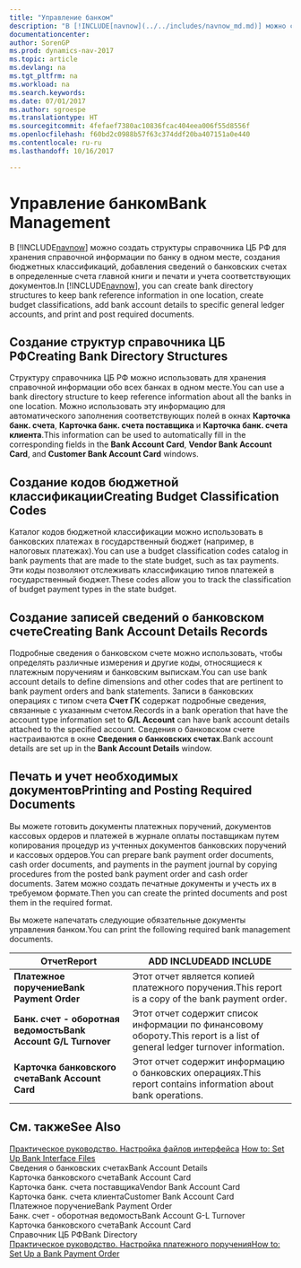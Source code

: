 ```yaml
---
title: "Управление банком"
description: "В [!INCLUDE[navnow](../../includes/navnow_md.md)] можно создать структуры справочника ЦБ РФ для хранения справочной информации по банку в одном месте, создания бюджетных классификаций, добавления сведений о банковских счетах в определенные счета главной книги и печати и учета соответствующих документов."
documentationcenter: 
author: SorenGP
ms.prod: dynamics-nav-2017
ms.topic: article
ms.devlang: na
ms.tgt_pltfrm: na
ms.workload: na
ms.search.keywords: 
ms.date: 07/01/2017
ms.author: sgroespe
ms.translationtype: HT
ms.sourcegitcommit: 4fefaef7380ac10836fcac404eea006f55d8556f
ms.openlocfilehash: f60bd2c0988b57f63c374ddf20ba407151a0e440
ms.contentlocale: ru-ru
ms.lasthandoff: 10/16/2017

---
```

# <a name="bank-management"></a><span data-ttu-id="35255-103">Управление банком</span><span class="sxs-lookup"><span data-stu-id="35255-103">Bank Management</span></span>
<span data-ttu-id="35255-104">В [!INCLUDE[navnow](../../includes/navnow_md.md)] можно создать структуры справочника ЦБ РФ для хранения справочной информации по банку в одном месте, создания бюджетных классификаций, добавления сведений о банковских счетах в определенные счета главной книги и печати и учета соответствующих документов.</span><span class="sxs-lookup"><span data-stu-id="35255-104">In [!INCLUDE[navnow](../../includes/navnow_md.md)], you can create bank directory structures to keep bank reference information in one location, create budget classifications, add bank account details to specific general ledger accounts, and print and post required documents.</span></span>  
  
## <a name="creating-bank-directory-structures"></a><span data-ttu-id="35255-105">Создание структур справочника ЦБ РФ</span><span class="sxs-lookup"><span data-stu-id="35255-105">Creating Bank Directory Structures</span></span>  
 <span data-ttu-id="35255-106">Структуру справочника ЦБ РФ можно использовать для хранения справочной информации обо всех банках в одном месте.</span><span class="sxs-lookup"><span data-stu-id="35255-106">You can use a bank directory structure to keep reference information about all the banks in one location.</span></span> <span data-ttu-id="35255-107">Можно использовать эту информацию для автоматического заполнения соответствующих полей в окнах **Карточка банк. счета**, **Карточка банк. счета поставщика** и **Карточка банк. счета клиента**.</span><span class="sxs-lookup"><span data-stu-id="35255-107">This information can be used to automatically fill in the corresponding fields in the **Bank Account Card**, **Vendor Bank Account Card**, and **Customer Bank Account Card** windows.</span></span>  
  
## <a name="creating-budget-classification-codes"></a><span data-ttu-id="35255-108">Создание кодов бюджетной классификации</span><span class="sxs-lookup"><span data-stu-id="35255-108">Creating Budget Classification Codes</span></span>  
 <span data-ttu-id="35255-109">Каталог кодов бюджетной классификации можно использовать в банковских платежах в государственный бюджет (например, в налоговых платежах).</span><span class="sxs-lookup"><span data-stu-id="35255-109">You can use a budget classification codes catalog in bank payments that are made to the state budget, such as tax payments.</span></span> <span data-ttu-id="35255-110">Эти коды позволяют отслеживать классификацию типов платежей в государственный бюджет.</span><span class="sxs-lookup"><span data-stu-id="35255-110">These codes allow you to track the classification of budget payment types in the state budget.</span></span>  
  
## <a name="creating-bank-account-details-records"></a><span data-ttu-id="35255-111">Создание записей сведений о банковском счете</span><span class="sxs-lookup"><span data-stu-id="35255-111">Creating Bank Account Details Records</span></span>  
 <span data-ttu-id="35255-112">Подробные сведения о банковском счете можно использовать, чтобы определять различные измерения и другие коды, относящиеся к платежным поручениям и банковским выпискам.</span><span class="sxs-lookup"><span data-stu-id="35255-112">You can use bank account details to define dimensions and other codes that are pertinent to bank payment orders and bank statements.</span></span> <span data-ttu-id="35255-113">Записи в банковских операциях с типом счета **Счет ГК** содержат подробные сведения, связанные с указанным счетом.</span><span class="sxs-lookup"><span data-stu-id="35255-113">Records in a bank operation that have the account type information set to **G/L Account** can have bank account details attached to the specified account.</span></span> <span data-ttu-id="35255-114">Сведения о банковском счете настраиваются в окне **Сведения о банковских счетах**.</span><span class="sxs-lookup"><span data-stu-id="35255-114">Bank account details are set up in the **Bank Account Details** window.</span></span>  
  
## <a name="printing-and-posting-required-documents"></a><span data-ttu-id="35255-115">Печать и учет необходимых документов</span><span class="sxs-lookup"><span data-stu-id="35255-115">Printing and Posting Required Documents</span></span>  
 <span data-ttu-id="35255-116">Вы можете готовить документы платежных поручений, документов кассовых ордеров и платежей в журнале оплаты поставщикам путем копирования процедур из учтенных документов банковских поручений и кассовых ордеров.</span><span class="sxs-lookup"><span data-stu-id="35255-116">You can prepare bank payment order documents, cash order documents, and payments in the payment journal by copying procedures from the posted bank payment order and cash order documents.</span></span> <span data-ttu-id="35255-117">Затем можно создать печатные документы и учесть их в требуемом формате.</span><span class="sxs-lookup"><span data-stu-id="35255-117">Then you can create the printed documents and post them in the required format.</span></span>  
  
 <span data-ttu-id="35255-118">Вы можете напечатать следующие обязательные документы управления банком.</span><span class="sxs-lookup"><span data-stu-id="35255-118">You can print the following required bank management documents.</span></span>  
  
|<span data-ttu-id="35255-119">Отчет</span><span class="sxs-lookup"><span data-stu-id="35255-119">Report</span></span>|<span data-ttu-id="35255-120">ADD INCLUDE<!--[!INCLUDE[bp_tabledescription](../../includes/bp_tabledescription_md.md)]--></span><span class="sxs-lookup"><span data-stu-id="35255-120">ADD INCLUDE<!--[!INCLUDE[bp_tabledescription](../../includes/bp_tabledescription_md.md)]--></span></span>|  
|------------|---------------------------------------|  
|<span data-ttu-id="35255-121">**Платежное поручение**</span><span class="sxs-lookup"><span data-stu-id="35255-121">**Bank Payment Order**</span></span>|<span data-ttu-id="35255-122">Этот отчет является копией платежного поручения.</span><span class="sxs-lookup"><span data-stu-id="35255-122">This report is a copy of the bank payment order.</span></span>|  
|<span data-ttu-id="35255-123">**Банк. счет - оборотная ведомость**</span><span class="sxs-lookup"><span data-stu-id="35255-123">**Bank Account G/L Turnover**</span></span>|<span data-ttu-id="35255-124">Этот отчет содержит список информации по финансовому обороту.</span><span class="sxs-lookup"><span data-stu-id="35255-124">This report is a list of general ledger turnover information.</span></span>|  
|<span data-ttu-id="35255-125">**Карточка банковского счета**</span><span class="sxs-lookup"><span data-stu-id="35255-125">**Bank Account Card**</span></span>|<span data-ttu-id="35255-126">Этот отчет содержит информацию о банковских операциях.</span><span class="sxs-lookup"><span data-stu-id="35255-126">This report contains information about bank operations.</span></span>|  
  
## <a name="see-also"></a><span data-ttu-id="35255-127">См. также</span><span class="sxs-lookup"><span data-stu-id="35255-127">See Also</span></span>  
 <span data-ttu-id="35255-128">[Практическое руководство. Настройка файлов интерфейса](assetId:///e960b140-df19-4ff4-bcfa-5a034ceb4b53) </span><span class="sxs-lookup"><span data-stu-id="35255-128">[How to: Set Up Bank Interface Files](assetId:///e960b140-df19-4ff4-bcfa-5a034ceb4b53) </span></span>  
 <span data-ttu-id="35255-129">Сведения о банковских счетах</span><span class="sxs-lookup"><span data-stu-id="35255-129">Bank Account Details</span></span>   
 <span data-ttu-id="35255-130">Карточка банковского счета</span><span class="sxs-lookup"><span data-stu-id="35255-130">Bank Account Card</span></span>   
 <span data-ttu-id="35255-131">Карточка банк. счета поставщика</span><span class="sxs-lookup"><span data-stu-id="35255-131">Vendor Bank Account Card</span></span>   
 <span data-ttu-id="35255-132">Карточка банк. счета клиента</span><span class="sxs-lookup"><span data-stu-id="35255-132">Customer Bank Account Card</span></span>   
 <span data-ttu-id="35255-133">Платежное поручение</span><span class="sxs-lookup"><span data-stu-id="35255-133">Bank Payment Order</span></span>   
 <span data-ttu-id="35255-134">Банк. счет - оборотная ведомость</span><span class="sxs-lookup"><span data-stu-id="35255-134">Bank Account G-L Turnover</span></span>   
 <span data-ttu-id="35255-135">Карточка банковского счета</span><span class="sxs-lookup"><span data-stu-id="35255-135">Bank Account Card</span></span>   
 <span data-ttu-id="35255-136">Справочник ЦБ РФ</span><span class="sxs-lookup"><span data-stu-id="35255-136">Bank Directory</span></span>   
 [<span data-ttu-id="35255-137">Практическое руководство. Настройка платежного поручения</span><span class="sxs-lookup"><span data-stu-id="35255-137">How to: Set Up a Bank Payment Order</span></span>](how-to-set-up-a-bank-payment-order.md)
